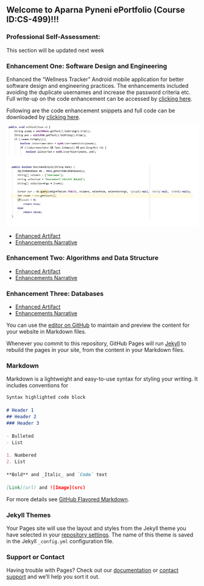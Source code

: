 ## Welcome to Aparna Pyneni ePortfolio (Course ID:CS-499)!!!

### Professional Self-Assessment:

This section will be updated next week 


### Enhancement One: Software Design and Engineering
Enhanced the “Wellness Tracker” Android mobile application for better software design and engineering practices. The enhancements included avoiding the duplicate usernames and increase the password criteria etc. Full write-up on the code enhancement can be accessed by [clicking here](https://github.com/apyneni1/eportfolio/blob/c70ee92988776833762da71fe52d827f55c3b973/3.2%20Milestone%20Two%20Narrative.docx).

Following are the code enhancement snippets and full code can be downloaded by [clicking here](https://github.com/apyneni1/eportfolio/blob/c70ee92988776833762da71fe52d827f55c3b973/3.2%20Milestone%20Two%20Narrative.docx).

![Image](https://github.com/apyneni1/eportfolio/blob/f2a1341d9a4a6a585ebc3f01f7b0111ea1b062c2/E1Code.jpg)

- [Enhanced Artifact](https://github.com/apyneni1/eportfolio/blob/c70ee92988776833762da71fe52d827f55c3b973/3.2%20Milestone%20Two%20Narrative.docx)
- [Enhancements Narrative](https://github.com/apyneni1/eportfolio/blob/c70ee92988776833762da71fe52d827f55c3b973/MyApplication.zip)

### Enhancement Two: Algorithms and Data Structure

- [Enhanced Artifact](https://github.com/apyneni1/eportfolio/blob/c70ee92988776833762da71fe52d827f55c3b973/4.2%20Narrative.docx)
- [Enhancements Narrative](https://github.com/apyneni1/eportfolio/blob/c70ee92988776833762da71fe52d827f55c3b973/4.2%20Security%20Policy.docx)

### Enhancement Three: Databases 

- [Enhanced Artifact](https://github.com/apyneni1/eportfolio/blob/c70ee92988776833762da71fe52d827f55c3b973/5.2%20Narrative.docx)
- [Enhancements Narrative](https://github.com/apyneni1/eportfolio/blob/c70ee92988776833762da71fe52d827f55c3b973/queries.txt)

You can use the [editor on GitHub](https://github.com/apyneni1/eportfolio/edit/gh-pages/index.md) to maintain and preview the content for your website in Markdown files.

Whenever you commit to this repository, GitHub Pages will run [Jekyll](https://jekyllrb.com/) to rebuild the pages in your site, from the content in your Markdown files.

### Markdown

Markdown is a lightweight and easy-to-use syntax for styling your writing. It includes conventions for

```markdown
Syntax highlighted code block

# Header 1
## Header 2
### Header 3

- Bulleted
- List

1. Numbered
2. List

**Bold** and _Italic_ and `Code` text

[Link](url) and ![Image](src)
```

For more details see [GitHub Flavored Markdown](https://guides.github.com/features/mastering-markdown/).

### Jekyll Themes

Your Pages site will use the layout and styles from the Jekyll theme you have selected in your [repository settings](https://github.com/apyneni1/eportfolio/settings/pages). The name of this theme is saved in the Jekyll `_config.yml` configuration file.

### Support or Contact

Having trouble with Pages? Check out our [documentation](https://docs.github.com/categories/github-pages-basics/) or [contact support](https://support.github.com/contact) and we’ll help you sort it out.
